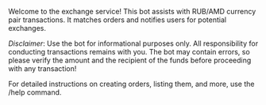 Welcome to the exchange service! This bot assists with RUB/AMD currency pair transactions. It matches orders and notifies users for potential exchanges.

*Disclaimer*: Use the bot for informational purposes only. All responsibility for conducting transactions remains with you. The bot may contain errors, so please verify the amount and the recipient of the funds before proceeding with any transaction!

For detailed instructions on creating orders, listing them, and more, use the /help command.